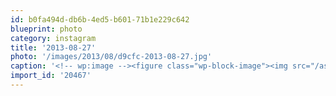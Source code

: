 ```yaml
---
id: b0fa494d-db6b-4ed5-b601-71b1e229c642
blueprint: photo
category: instagram
title: '2013-08-27'
photo: '/images/2013/08/d9cfc-2013-08-27.jpg'
caption: '<!-- wp:image --><figure class="wp-block-image"><img src="/assets/images/2013/08/d9cfc-2013-08-27.jpg" /></figure><!-- /wp:image --><!-- wp:paragraph --><p>Tranquillity</p><!-- /wp:paragraph -->'
import_id: '20467'
---
```

